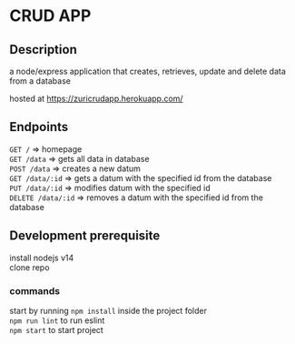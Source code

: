 # CRUD APP
## Description
a node/express application that creates, retrieves, update and delete data from a database

hosted at https://zuricrudapp.herokuapp.com/

## Endpoints
`GET /` => homepage  
`GET /data` => gets all data in database  
`POST /data` => creates a new datum  
`GET /data/:id` => gets a datum with the specified id from the database  
`PUT /data/:id` => modifies datum with the specified id  
`DELETE /data/:id` => removes a datum with the specified id from the database  

## Development prerequisite
install nodejs v14  
clone repo  

### commands  
start by running `npm install` inside the project folder    
`npm run lint` to run eslint   
`npm start` to start project
